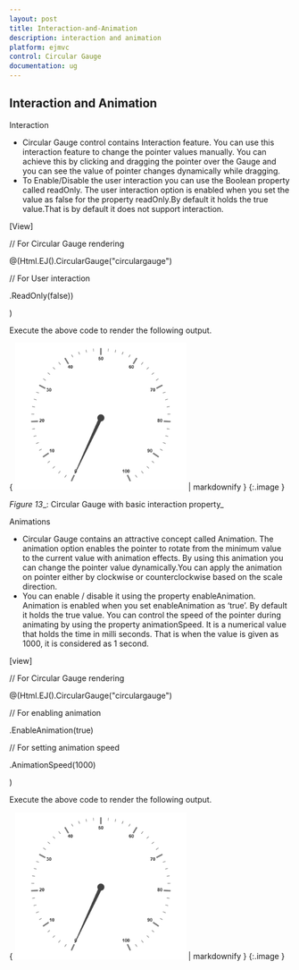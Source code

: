 ```yaml
---
layout: post
title: Interaction-and-Animation
description: interaction and animation
platform: ejmvc
control: Circular Gauge
documentation: ug
---
```


## Interaction and Animation

Interaction

* Circular Gauge control contains Interaction feature. You can use this interaction feature to change the pointer values manually. You can achieve this by clicking and dragging the pointer over the Gauge and you can see the value of pointer changes dynamically while dragging.
* To Enable/Disable the user interaction you can use the Boolean property called readOnly. The user interaction option is enabled when you set the value as false for the property readOnly.By default it holds the true value.That is by default it does not support interaction. 



[View]

// For Circular Gauge rendering

@(Html.EJ().CircularGauge("circulargauge")

// For User interaction

.ReadOnly(false))

)



Execute the above code to render the following output.



{ ![](Interaction-and-Animation_images/Interaction-and-Animation_img1.png) | markdownify }
{:.image }


 _Figure_ _13__: Circular Gauge with basic interaction property_

Animations

* Circular Gauge contains an attractive concept called Animation. The animation option enables the pointer to rotate from the minimum value to the current value with animation effects. By using this animation you can change the pointer value dynamically.You can apply the animation on  pointer either by clockwise or counterclockwise based on the scale direction. 
* You can enable / disable it using the property enableAnimation. Animation is enabled when you set enableAnimation as ‘true’. By default it holds the true value. You can control the speed of the pointer during animating by using the property animationSpeed. It is a numerical value that holds the time in milli seconds. That is when the value is given as 1000, it is considered as 1 second.



[view]

// For Circular Gauge rendering

@(Html.EJ().CircularGauge("circulargauge")

// For enabling animation

.EnableAnimation(true)

// For setting animation speed

.AnimationSpeed(1000)

)



Execute the above code to render the following output.



{ ![](Interaction-and-Animation_images/Interaction-and-Animation_img2.png) | markdownify }
{:.image }






